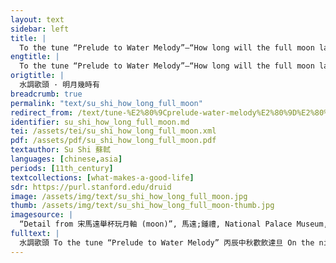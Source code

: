 ```yaml
---
layout: text
sidebar: left
title: |
  To the tune “Prelude to Water Melody”—“How long will the full moon last?” | 水調歌頭 · 明月幾時有
engtitle: |
  To the tune “Prelude to Water Melody”—“How long will the full moon last?”
origtitle: |
  水調歌頭 · 明月幾時有
breadcrumb: true
permalink: "text/su_shi_how_long_full_moon"
redirect_from: /text/tune-%E2%80%9Cprelude-water-melody%E2%80%9D%E2%80%94%E2%80%9Chow-long-will-full-moon-last%E2%80%9D
identifier: su_shi_how_long_full_moon.md
tei: /assets/tei/su_shi_how_long_full_moon.xml
pdf: /assets/pdf/su_shi_how_long_full_moon.pdf
textauthor: Su Shi 蘇軾
languages: [chinese,asia]
periods: [11th_century]
textcollections: [what-makes-a-good-life]
sdr: https://purl.stanford.edu/druid 
image: /assets/img/text/su_shi_how_long_full_moon.jpg
thumb: /assets/img/text/su_shi_how_long_full_moon-thumb.jpg
imagesource: |
  “Detail from 宋馬遠舉杯玩月軸 (moon)”, 馬遠;鍾禮, National Palace Museum, Accession Number: K2A000844N000000000PAA [Public Domain]
fulltext: |
  水調歌頭 To the tune “Prelude to Water Melody” 丙辰中秋歡飲達旦 On the night of the Mid-Autumn Festival in 1076 CE, 大醉作此篇兼懷子由 I drank in joy until dawn. Completely drunk, I wrote this piece to express my longing for ZiyouZiyou was the younger brother of the speaker.. 明月幾時有， How long will the full moon last? 把酒問青天。 I raise my wine cup and ask the azure sky. 不知天上宮闕， I wonder: in the palace up in the skyAccording to ancient Chinese folklore, there was a palace on the moon named Guanghan Palace 广寒宫, where a goddess resided by an osmanthus tree with her rabbit. “The palace up in the sky” refers to this palace., 今夕是何年。 Which year is it tonightIn Chinese mythology, a day in the human world is a year on the moon. By asking what year it is on the moon, the speaker is also asking what day it is in the human world.? 我欲乘風歸去， I want to ride the wind and returni.e. to the palace mentioned in the previous line., 又恐瓊樓玉宇，  yet I fear that in the jade and crystal mansion up there, 高處不勝寒。 so lofty and high, one cannot stand the cold. 起舞弄清影， I rise and dance with my own pure shadow; 何似在人間。 am I still in the world of men? 轉朱閣， The moon turns at the vermillion pavilion, 低綺戶， Hanging down at the carved window 照無眠。 and shining on sleepless me. 不應有恨， It cannot have pity on men, 何事長向別時圓。 yet why does it only become a full moon when people are apart? 人有悲歡離合， Men grieve, rejoice, separate, and reunite; 月有陰晴圓缺， The moon dims or brightens, waxes or wanes. 此事古難全。 Since antiquity, such things have never been perfect. 但願人長久， We can only hope that all our friends and families can live long lives, 千里共嬋娟。 Looking at the moon together, across a thousand miles. 
---
```

